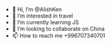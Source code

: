 - 👋 Hi, I’m @AlishKen
- 👀 I’m interested in travel
- 🌱 I’m currently learning JS
- 💞️ I’m looking to collaborate on China
- 📫 How to reach me +996707340701

<!---
AlishKen/AlishKen is a ✨ special ✨ repository because its `README.md` (this file) appears on your GitHub profile.
You can click the Preview link to take a look at your changes.
--->
